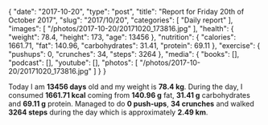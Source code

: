 {
    "date": "2017-10-20",
    "type": "post",
    "title": "Report for Friday 20th of October 2017",
    "slug": "2017\/10\/20",
    "categories": [
        "Daily report"
    ],
    "images": [
        "\/photos\/2017-10-20\/20171020_173816.jpg"
    ],
    "health": {
        "weight": 78.4,
        "height": 173,
        "age": 13456
    },
    "nutrition": {
        "calories": 1661.71,
        "fat": 140.96,
        "carbohydrates": 31.41,
        "protein": 69.11
    },
    "exercise": {
        "pushups": 0,
        "crunches": 34,
        "steps": 3264
    },
    "media": {
        "books": [],
        "podcast": [],
        "youtube": [],
        "photos": [
            "\/photos\/2017-10-20\/20171020_173816.jpg"
        ]
    }
}

Today I am <strong>13456 days</strong> old and my weight is <strong>78.4 kg</strong>. During the day, I consumed <strong>1661.71 kcal</strong> coming from <strong>140.96 g</strong> fat, <strong>31.41 g</strong> carbohydrates and <strong>69.11 g</strong> protein. Managed to do <strong>0 push-ups</strong>, <strong>34 crunches</strong> and walked <strong>3264 steps</strong> during the day which is approximately <strong>2.49 km</strong>.